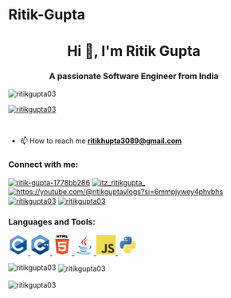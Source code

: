 # Ritik-Gupta

<h1 align="center">Hi 👋, I'm Ritik Gupta</h1>
<h3 align="center">A passionate Software Engineer from India</h3>

<p align="left"> <img src="https://komarev.com/ghpvc/?username=ritikgupta03&label=Profile%20views&color=0e75b6&style=flat" alt="ritikgupta03" /> </p>

<p align="left"> <a href="https://github.com/ryo-ma/github-profile-trophy"><img src="https://github-profile-trophy.vercel.app/?username=ritikgupta03" alt="ritikgupta03" /></a> </p>

<p align="left"> <a href="https://twitter.com/" target="blank"><img src="https://img.shields.io/twitter/follow/?logo=twitter&style=for-the-badge" alt="" /></a> </p>

- 📫 How to reach me **ritikhupta3089@gmail.com**

<h3 align="left">Connect with me:</h3>
<p align="left">
<a href="https://linkedin.com/in/ritik-gupta-1778bb286" target="blank"><img align="center" src="https://raw.githubusercontent.com/rahuldkjain/github-profile-readme-generator/master/src/images/icons/Social/linked-in-alt.svg" alt="ritik-gupta-1778bb286" height="30" width="40" /></a>
<a href="https://instagram.com/itz_ritikgupta_" target="blank"><img align="center" src="https://raw.githubusercontent.com/rahuldkjain/github-profile-readme-generator/master/src/images/icons/Social/instagram.svg" alt="itz_ritikgupta_" height="30" width="40" /></a>
<a href="https://www.youtube.com/ritikguptavlogs" target="blank"><img align="center" src="https://raw.githubusercontent.com/rahuldkjain/github-profile-readme-generator/master/src/images/icons/Social/youtube.svg" alt="https://youtube.com/@ritikguptavlogs?si=6mmpjywey4phvbhs" height="30" width="40" /></a>
<a href="https://www.leetcode.com/ritikgupta03" target="blank"><img align="center" src="https://raw.githubusercontent.com/rahuldkjain/github-profile-readme-generator/master/src/images/icons/Social/leet-code.svg" alt="ritikgupta03" height="30" width="40" /></a>
<a href="https://www.hackerearth.com/ritikgupta03" target="blank"><img align="center" src="https://raw.githubusercontent.com/ritikgupta03/github-profile-readme-generator/master/src/images/icons/Social/hackerearth.svg" alt="ritikgupta03" height="30" width="40" /></a>
</p>

<h3 align="left">Languages and Tools:</h3>
<p align="left"> <a href="https://www.cprogramming.com/" target="_blank" rel="noreferrer"> <img src="https://raw.githubusercontent.com/devicons/devicon/master/icons/c/c-original.svg" alt="c" width="40" height="40"/> </a> <a href="https://www.w3schools.com/cpp/" target="_blank" rel="noreferrer"> <img src="https://raw.githubusercontent.com/devicons/devicon/master/icons/cplusplus/cplusplus-original.svg" alt="cplusplus" width="40" height="40"/> </a> <a href="https://www.w3.org/html/" target="_blank" rel="noreferrer"> <img src="https://raw.githubusercontent.com/devicons/devicon/master/icons/html5/html5-original-wordmark.svg" alt="html5" width="40" height="40"/> </a> <a href="https://www.java.com" target="_blank" rel="noreferrer"> <img src="https://raw.githubusercontent.com/devicons/devicon/master/icons/java/java-original.svg" alt="java" width="40" height="40"/> </a> <a href="https://developer.mozilla.org/en-US/docs/Web/JavaScript" target="_blank" rel="noreferrer"> <img src="https://raw.githubusercontent.com/devicons/devicon/master/icons/javascript/javascript-original.svg" alt="javascript" width="40" height="40"/> </a> <a href="https://www.python.org" target="_blank" rel="noreferrer"> <img src="https://raw.githubusercontent.com/devicons/devicon/master/icons/python/python-original.svg" alt="python" width="40" height="40"/> </a> </p>

<p><img align="left" src="https://github-readme-stats.vercel.app/api/top-langs?username=ritikgupta03&show_icons=true&locale=en&layout=compact" alt="ritikgupta03" /></p>

<p>&nbsp;<img align="center" src="https://github-readme-stats.vercel.app/api?username=ritikgupta03&show_icons=true&locale=en" alt="ritikgupta03" /></p>

<p><img align="center" src="https://github-readme-streak-stats.herokuapp.com/?user=ritikgupta03&" alt="ritikgupta03" /></p>
